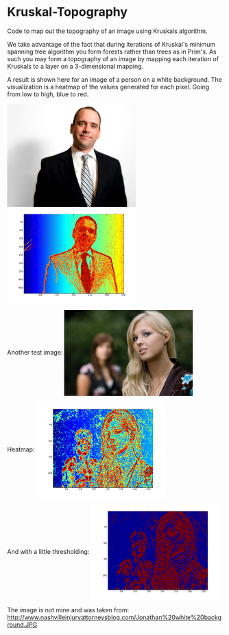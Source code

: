 Kruskal-Topography
==================
Code to map out the topography of an image using Kruskals algorithm. 

We take advantage of the fact that during iterations of Kruskal's minimum spanning tree algorithm you form forests rather than trees as in Prim's. As such you may form a topography of an image by mapping each iteration of Kruskals to a layer on a 3-dimensional mapping.

A result is shown here for an image of a person on a white background. The visualization is a heatmap of the values generated for each pixel. Going from low to high, blue to red.

<img src="/john.png" align="center" width="300px" />
<img src="/john_top.png" align="center" width="300px" />

Another test image: 
<img src="/personInFocus.png" align="center" width="300px" />

Heatmap: <img src="/personInFocus_top.png" align="center" width="300px" />

And with a little thresholding: <img src="/personInFocus_top_thresholded.png" align="center" width="300px" />


The image is not mine and was taken from: http://www.nashvilleinjuryattorneysblog.com/Jonathan%20white%20background.JPG
